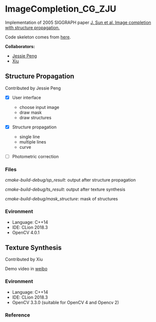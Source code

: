 # ImageCompletion_CG_ZJU

Implementation of 2005 SIGGRAPH paper [J. Sun et al. Image completion with structure propagation.](https://www.microsoft.com/en-us/research/wp-content/uploads/2016/02/siggraph05_0265_final.pdf)


Code skeleton comes from [here](http://www.cad.zju.edu.cn/home/gfzhang/course/computational-photography/proj2-completion/completion.html).

**Collaborators:**

- [Jessie Peng](https://github.com/jessiepyx)
- [Xiu](https://github.com/Hap-Hugh)

## Structure Propagation

Contributed by Jessie Peng

- [x] User interface
  - choose input image
  - draw mask
  - draw structures
  
- [x] Structure propagation
  - single line
  - multiple lines
  - curve
  
- [ ] Photometric correction

### Files

*cmake-build-debug/sp_result*: output after structure propagation

*cmake-build-debug/ts_result*: output after texture synthesis

*cmake-build-debug/mask_structure*: mask of structures

### Evironment

- Language: C++14
- IDE: CLion 2018.3
- OpenCV 4.0.1

## Texture Synthesis

Contributed by Xiu

Demo video in [weibo](https://m.weibo.cn/status/4380715229967145?wm=3333_2001&from=1095193010&sourcetype=qq&featurecode=newtitle)

### Evironment

- Language: C++14
- IDE: CLion 2018.3
- OpenCV 3.3.0 (suitable for OpenCV 4 and Opencv 2)

### Reference

